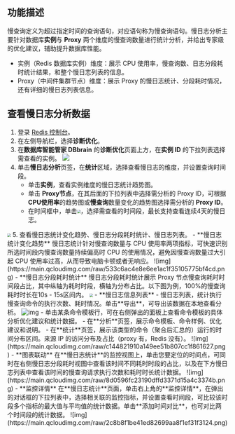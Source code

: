 ## 功能描述

慢查询定义为超过指定时间的查询语句，对应语句称为慢查询语句。慢日志分析主要针对数据库**实例**与 **Proxy** 两个维度的慢查询数量进行统计分析，并给出专家级的优化建议，辅助提升数据库性能。

- 实例（Redis 数据库实例）维度：展示 CPU 使用率，慢查询数、日志分段耗时统计结果，和整个慢日志列表的信息。
- Proxy（中间件集群节点）维度：展示 Proxy 的慢日志统计、分段耗时情况，还有详细的慢日志列表信息。

## 查看慢日志分析数据

1. 登录 [Redis 控制台](https://console.cloud.tencent.com/redis)。
2. 在左侧导航栏，选择**诊断优化**。
3. 在**数据库智能管家 DBbrain** 的**诊断优化**页面上方，在**实例 ID** 的下拉列表选择需查看的实例。
![](https://qcloudimg.tencent-cloud.cn/raw/1f2179f0f906241128c34c746c4ce79a.png)
4. 单击**慢日志分析**页签，在**统计**区域，选择查看慢日志的维度，并设置查询时间段。
   - 单击**实例**，查看实例维度的慢日志统计趋势图。
   - 单击 **Proxy节点**，在其后面的下拉列表中选择需分析的 Proxy ID，可根据**CPU使用率**的趋势图或**慢查询**数量变化的趋势图选择需分析的 **Proxy ID**。
   - 在时间框中，单击<img src="https://qcloudimg.tencent-cloud.cn/raw/a1438740099d1baedaf57020fb2e397b.png" style="zoom: 50%;" />，选择需查看的时间段，最长支持查看连续4天的慢日志。
<img src="https://qcloudimg.tencent-cloud.cn/raw/ad4d3d4e437861868dd7493b54ed8312.png" style="zoom: 50%;" />
5. 查看慢日志统计变化趋势、慢日志分段耗时统计、慢日志列表。
 - **慢日志统计变化趋势** 
   慢日志统计针对慢查询数量与 CPU 使用率两项指标，可快速识别所选时间段内慢查询数量持续偏高时 CPU 的使用情况，避免因慢查询数量过大引起 CPU 使用率过高，从而导致电脑卡顿或者无响应。
   ![img](https://main.qcloudimg.com/raw/533c6ac4e8e6ee1ac1f35105775bf4cd.png)
 - **慢日志分段耗时统计**   
   慢日志分段耗时统计展示 Proxy 节点慢查询耗时时间段占比，其中纵轴为耗时时段，横轴为分布占比。以下图为例，100%的慢查询耗时时长在10s - 15s区间内。
<img src="https://main.qcloudimg.com/raw/f60c0a52f9e26b5a4b31d5fa118bb4d3.png"  style="zoom:50%;">
 - **慢日志信息列表**
    - 慢日志列表，统计执行慢查询命令的执行次数、耗时情况。单击**导出**，可导出该数据在本地查看分析。
     <img src="https://main.qcloudimg.com/raw/333ef53b03b74842d9f6d1e8f0fc72ce.png" alt="img"  />
    - 单击某条命令模板行，可在右侧弹出的面板上查看命令模板的具体分析优化建议和统计数据。
      - 在**分析**页签，展示命令模板、命令样例、优化建议和说明。
      - 在**统计**页签，展示该类型的命令（聚合后汇总的）运行的时间分布区间。来源 IP 的访问分布及占比（proxy 有，Redis 没有）。
      ![img](https://main.qcloudimg.com/raw/c144821910a149ee51b807cc1f861627.png) 
 - **图表联动**
在**慢日志统计**的监控视图上，单击您要定位的时间点，可同时在右侧慢日志分段耗时视图中查看该时间不同耗时时段的占比，以及在下方慢日志列表中查看该时间的慢查询请求执行次数和耗时时长统计数据。
![img](https://main.qcloudimg.com/raw/8d0596fc23190dffd3371d15a4c3374b.png)
 - **监控详情**
在**慢日志统计**页面，单击右上角的**监控详情**，在弹出的对话框的下拉列表中，选择相关联的监控指标，并设置查看时间段，可比较该时段多个指标的最大值与平均值的统计数据。单击**添加时间对比**，也可对比两个时间段的统计数据。
![img](https://main.qcloudimg.com/raw/2c8b8f1be41ed82699aa8f1ef31f3124.png)

